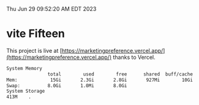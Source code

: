 Thu Jun 29 09:52:20 AM EDT 2023

# vite Fifteen


This project is live at [https://marketingpreference.vercel.app/](https://marketingpreference.vercel.app/) thanks to Vercel.

```bash
System Memory
               total        used        free      shared  buff/cache   available
Mem:            15Gi       2.3Gi       2.8Gi       927Mi        10Gi        11Gi
Swap:          8.0Gi       1.0Mi       8.0Gi
System Storage
413M	.
```

